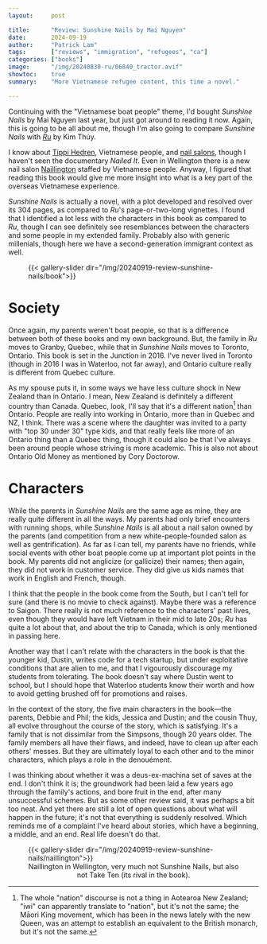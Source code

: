 ```yaml
---
layout:     post

title:      "Review: Sunshine Nails by Mai Nguyen"
date:       2024-09-19
author:     "Patrick Lam"
tags:       ["reviews", "immigration", "refugees", "ca"]
categories: ["books"]
image:      "/img/20240830-ru/06840_tractor.avif"
showtoc:    true
summary:    "More Vietnamese refugee content, this time a novel."

---
```


Continuing with the "Vietnamese boat people" theme, I'd bought _Sunshine Nails_ by Mai Nguyen last year, but just got around to reading it now. Again, this is going to be all about me, though I'm also going to compare _Sunshine Nails_ with _[Ru](/post/20240830-ru/)_ by Kim Thúy.

I know about [Tippi Hedren](https://en.wikipedia.org/wiki/Tippi_Hedren), Vietnamese people, and [nail salons](https://www.npr.org/2019/05/19/724452398/how-vietnamese-americans-took-over-the-nails-business-a-documentary), though I haven't seen the documentary _Nailed It_. Even in Wellington there is a new nail salon [Naillington](https://www.naillington.com/) staffed by Vietnamese people. Anyway, I figured that reading this book would give me more insight into what is a key part of the overseas Vietnamese experience.

_Sunshine Nails_ is actually a novel, with a plot developed and resolved over its 304 pages, as compared to _Ru_'s page-or-two-long vignettes. I found that I identified a lot less with the characters in this book as compared to _Ru_, though I can see definitely see resemblances between the characters and some people in my extended family. Probably also with generic millenials, though here we have a second-generation immigrant context as well.


<figure>
{{< gallery-slider dir="/img/20240919-review-sunshine-nails/book">}}
</figure>

# Society

Once again, my parents weren't boat people, so that is a difference between both of these books and my own background. But, the family in _Ru_ moves to Granby, Quebec, while that in _Sunshine Nails_ moves to Toronto, Ontario. This book is set in the Junction in 2016. I've never lived in Toronto (though in 2016 I was in Waterloo, not far away), and Ontario culture really is different from Quebec culture.

As my spouse puts it, in some ways we have less culture shock in New Zealand than in Ontario. I mean, New Zealand is definitely a different country than Canada. Quebec, look, I'll say that it's a different nation[^1] than Ontario. People are really into working in Ontario, more than in Quebec and NZ, I think. There was a scene where the daughter was invited to a party with "top 30 under 30" type kids, and that really feels like more of an Ontario thing than a Quebec thing, though it could also be that I've always been around people whose striving is more academic. This is also not about Ontario Old Money as mentioned by Cory Doctorow.

# Characters

While the parents in _Sunshine Nails_ are the same age as mine, they are really quite different in all the ways. My parents had only brief encounters with running shops, while _Sunshine Nails_ is all about a nail salon owned by the parents (and competition from a new white-people-founded salon as well as gentrification). As far as I can tell, my parents have no friends, while social events with other boat people come up at important plot points in the book. My parents did not anglicize (or gallicize) their names; then again, they did not work in customer service. They did give us kids names that work in English and French, though.

I think that the people in the book come from the South, but I can't tell for sure (and there is no movie to check against). Maybe there was a reference to Saigon. There really is not much reference to the characters' past lives, even though they would have left Vietnam in their mid to late 20s; _Ru_ has quite a lot about that, and about the trip to Canada, which is only mentioned in passing here.

Another way that I can't relate with the characters in the book is that the younger kid, Dustin, writes code for a tech startup, but under exploitative conditions that are alien to me, and that I vigourously discourage my students from tolerating. The book doesn't say where Dustin went to school, but I should hope that Waterloo students know their worth and how to avoid getting brushed off for promotions and raises.

In the context of the story, the five main characters in the book&mdash;the parents, Debbie and Phil; the kids, Jessica and Dustin; and the cousin Thuy, all evolve throughout the course of the story, which is satisfying. It's a family that is not dissimilar from the Simpsons, though 20 years older. The family members all have their flaws, and indeed, have to clean up after each others' messes. But they are ultimately loyal to each other and to the minor characters, which plays a role in the denouément.

I was thinking about whether it was a deus-ex-machina set of saves at the end. I don't think it is; the groundwork had been laid a few years ago through the family's actions, and bore fruit in the end, after many unsuccessful schemes. But as some other review said, it was perhaps a bit too neat. And yet there are still a lot of open questions about what will happen in the future; it's not that everything is suddenly resolved. Which reminds me of a complaint I've heard about stories, which have a beginning, a middle, and an end. Real life doesn't do that.

<figure>
{{< gallery-slider dir="/img/20240919-review-sunshine-nails/naillington">}}
<figcaption style="text-align:center">Naillington in Wellington, very much not Sunshine Nails, but also not Take Ten (its rival in the book).</figcaption>

</figure>


[^1]: The whole "nation" discourse is not a thing in Aotearoa New Zealand; "iwi" can apparently translate to "nation", but it's not the same; the Māori King movement, which has been in the news lately with the new Queen, was an attempt to establish an equivalent to the British monarch, but it's not the same.

